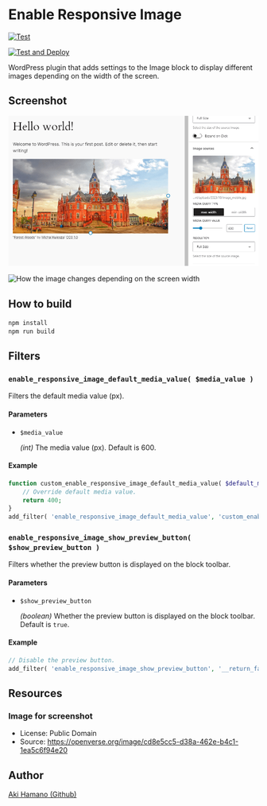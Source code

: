 # Enable Responsive Image

[![Test](https://github.com/t-hamano/enable-responsive-image/actions/workflows/run-test.yml/badge.svg)](https://github.com/t-hamano/enable-responsive-image/actions/workflows/run-test.yml)

[![Test and Deploy](https://github.com/t-hamano/enable-responsive-image/actions/workflows/run-test-and-deploy.yml/badge.svg)](https://github.com/t-hamano/enable-responsive-image/actions/workflows/run-test-and-deploy.yml)

WordPress plugin that adds settings to the Image block to display different images depending on the width of the screen.

## Screenshot

![Settings added to the block sidebar of the image block](https://raw.githubusercontent.com/t-hamano/enable-responsive-image/main/.wordpress-org/screenshot-1.png)

![How the image changes depending on the screen width](https://raw.githubusercontent.com/t-hamano/enable-responsive-image/main/.wordpress-org/screenshot-2.gif)

## How to build

```sh
npm install
npm run build
```

## Filters

### `enable_responsive_image_default_media_value( $media_value )`

Filters the default media value (px).

#### Parameters

- `$media_value`

  *(int)* The media value (px). Default is 600.

#### Example

```php
function custom_enable_responsive_image_default_media_value( $default_media_value ) {
	// Override default media value.
	return 400;
}
add_filter( 'enable_responsive_image_default_media_value', 'custom_enable_responsive_image_default_media_value' );
```

### `enable_responsive_image_show_preview_button( $show_preview_button )`

Filters whether the preview button is displayed on the block toolbar.

#### Parameters

- `$show_preview_button`

  *(boolean)* Whether the preview button is displayed on the block toolbar. Default is `true`.

#### Example

```php
// Disable the preview button.
add_filter( 'enable_responsive_image_show_preview_button', '__return_false' );
```

## Resources

### Image for screenshot

- License: Public Domain
- Source: <https://openverse.org/image/cd8e5cc5-d38a-462e-b4c1-1ea5c6f94e20>

## Author

[Aki Hamano (Github)](https://github.com/t-hamano)
